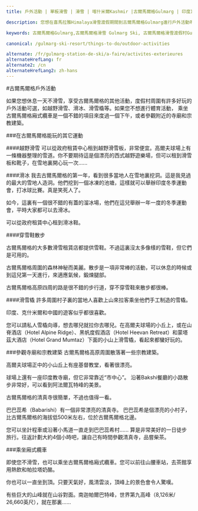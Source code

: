 ```yaml
---
title: 戶外活動 | 單板滑雪 | 滑雪 | 喀什米爾Kashmir |古爾馬爾格Gulmarg | 印度India | Skigulmarg.com

description: 您想在喜馬拉雅Himalaya滑雪渡假期間到古爾馬爾格Gulmarg進行戶外活動嗎？ 古爾馬爾格Gulmarg滑雪勝地提供雪橇、雪鞋行走、滑冰、橫跨鄉村滑雪、觀光和乘坐纜車.. 等活動讓您盡情享受假期。

keywords: 古爾馬爾格Gulmarg,古爾馬爾格滑雪 Gulmarg Ski, 古爾馬爾格滑雪渡假村Gulmarg Ski Resort, 喀什米爾滑雪Skiing in the Himalayas, 印度滑雪Skiing in India, 喜馬拉雅Himalaya, 喀什米爾Kashmir, Skigulmarg.com

canonical: /gulmarg-ski-resort/things-to-do/outdoor-activities

alternate: /fr/gulmarg-station-de-ski/a-faire/activites-exterieures
alternateHrefLang: fr
alternate2: /cn
alternateHrefLang2: zh-hans
---
```


#古爾馬爾格戶外活動

如果您想休息一天不滑雪，享受古爾馬爾格的其他活動，度假村周圍有許多好玩的戶外活動可選，如越野滑雪、滑冰、滑雪橇等。如果您不想進行體育活動， 乘坐古爾馬爾格廂式纜車是一個不錯的項目來度過一個下午，或者參觀附近的寺廟和宗教建築。

###在古爾馬爾格能玩的其它運動

####越野滑雪
可以從政府租賃中心租到越野滑雪板，非常便宜。高爾夫球場上有一條機器整理的雪道。你不要期待這是個漂亮的西式越野遊樂場，但可以租到滑雪板和靴子，在雪地裏開心玩一次......

####滑冰
我去古爾馬爾格的第一年，看到很多當地人在雪地裏挖洞。這是我見過的最大的雪地人造洞。他們挖到一個冰凍的池塘，這樣就可以舉辦印度冬季運動會，打冰球比賽。真是笑死人了。

如今，這裏有一個很不錯的有蓋的溜冰場，他們在這兒舉辦一年一度的冬季運動會，平時大家都可以去滑冰。

可以從政府租賃中心租到滑冰鞋。

####穿雪鞋散步

古爾馬爾格的大多數滑雪租賃店都提供雪鞋。不過這裏沒太多像樣的雪鞋，但它們是可用的。

古爾馬爾格周圍的森林神秘而美麗。散步是一項非常棒的活動，可以休息的時候或到這兒第一天進行，來適應氣候，鍛煉腿部。

古爾馬爾格高原四周的路是很不錯的步行道，穿不穿雪鞋來散步都很棒。

####滑雪橇
許多周圍村子裏的當地人喜歡上山來拉客乘坐他們手工制造的雪橇。

印度、克什米爾和中國的遊客似乎都很喜歡。

您可以請私人雪橇向導，想去哪兒就拉你去哪兒。在高爾夫球場的小丘上，或在山脊酒店（Hotel Alpine Ridge）、黑帆度假酒店（Hotel Heevan Retreat）和蒙塔茲大酒店（Hotel Grand Mumtaz）下面的小山上滑雪橇，看起來都蠻好玩的。

###參觀寺廟和宗教建築
古爾馬爾格高原周圍散落著一些宗教建築。

高爾夫球場正中的小山丘上有座基督教堂，看著很漂亮。

球場上還有一座印度教寺廟，但它非常靠近“市中心”。 沿著Bakshi餐廳的小路散步非常好，可以看到阿法爾瓦特峰的美景。

古爾馬爾格的清真寺很簡單，不過也值得一看。

巴巴蕊希（Babarishi）有一個非常漂亮的清真寺。 巴巴蕊希是個漂亮的小村子，比古爾馬爾格的海拔低500米左右，位於古爾馬爾格北邊。

您可以坐計程車或沿著小馬道一直走到巴巴蕊希村...... 算是非常美好的一日徒步旅行。往返計劃大約4個小時吧，讓自己有時間參觀清真寺，品嘗柴茶。

###乘坐廂式纜車

即使您不滑雪，也可以乘坐古爾馬爾格廂式纜車。您可以前往山腰車站，去茶館享用熱飲和帕拉塔奶酪。

你也可以一直坐到頂。只要天氣好，風清雲淡，頂峰上的景色會令人驚嘆。

有些巨大的山峰就在山谷對面。南迦帕爾巴特峰，世界第九高峰（8,126米/ 26,660英尺），就在那裏……
